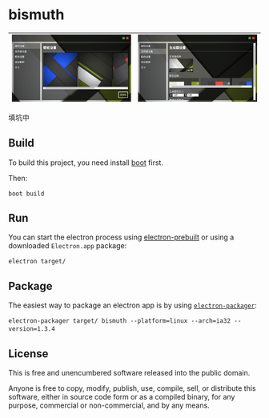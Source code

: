 # bismuth

| ![screenshot0.png](screenshot0.png) | ![screenshot1.png](screenshot1.png) |
|:-----------------------------------:|:------------------------------------|

填坑中

## Build

To build this project, you need install [boot](https://github.com/boot-clj/boot) first.

Then:

```
boot build
```

## Run

You can start the electron process using
[electron-prebuilt](https://github.com/mafintosh/electron-prebuilt) or
using a downloaded `Electron.app` package:

```
electron target/
```

## Package

The easiest way to package an electron app is by using
[`electron-packager`](https://github.com/maxogden/electron-packager):

```
electron-packager target/ bismuth --platform=linux --arch=ia32 --version=1.3.4
```
## License

This is free and unencumbered software released into the public domain.

Anyone is free to copy, modify, publish, use, compile, sell, or
distribute this software, either in source code form or as a compiled
binary, for any purpose, commercial or non-commercial, and by any
means.
